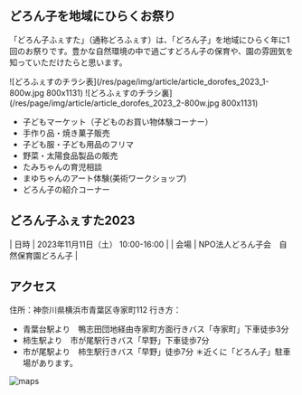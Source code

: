 ## どろん子を地域にひらくお祭り

「どろん子ふぇすた」（通称どろふぇす）は、「どろん子」を地域にひらく年に1回のお祭りです。豊かな自然環境の中で過ごすどろん子の保育や、園の雰囲気を知っていただけたらと思います。

![どろふぇすのチラシ表](/res/page/img/article/article_dorofes_2023_1-800w.jpg 800x1131)
![どろふぇすのチラシ裏](/res/page/img/article/article_dorofes_2023_2-800w.jpg 800x1131)

- 子どもマーケット（子どものお買い物体験コーナー）
- 手作り品・焼き菓子販売
- 子ども服・子ども用品のフリマ
- 野菜・太陽食品製品の販売
- たみちゃんの育児相談
- まゆちゃんのアート体験(美術ワークショップ)
- どろん子の紹介コーナー

## どろん子ふぇすた2023

| 日時 | 2023年11月11日（土） 10:00-16:00 |
| 会場 | NPO法人どろん子会　自然保育園どろん子 |

## アクセス

住所：神奈川県横浜市青葉区寺家町112
行き方：
- 青葉台駅より　鴨志田団地経由寺家町方面行きバス「寺家町」下車徒歩3分
- 柿生駅より　市が尾駅行きバス「早野」下車徒歩7分
- 市が尾駅より　柿生駅行きバス「早野」徒歩7分
＊近くに「どろん子」駐車場があります。

![maps](https://www.google.com/maps/embed?pb=!1m18!1m12!1m3!1d3245.3378965266284!2d139.5073931155644!3d35.570050943668356!2m3!1f0!2f0!3f0!3m2!1i1024!2i768!4f13.1!3m3!1m2!1s0x6018f9ec8d5e9155%3A0x5eae125fc2c3e032!2z44CSMjI3LTAwMzEg56We5aWI5bed55yM5qiq5rWc5biC6Z2S6JGJ5Yy65a-65a6255S677yR77yR77yS!5e0!3m2!1sja!2sjp!4v1602396004366!5m2!1sja!2sjp)
